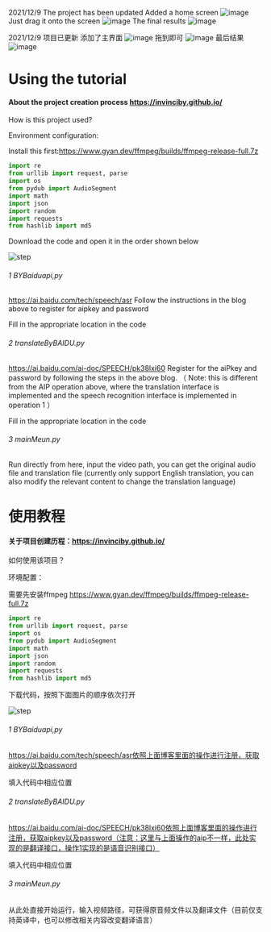 2021/12/9 The project has been updated
Added a home screen
![image](https://user-images.githubusercontent.com/78719936/145416976-60716184-07f1-44e7-aad5-34650172ac70.png)
Just drag it onto the screen
![image](https://user-images.githubusercontent.com/78719936/145417110-d1b97afd-6813-42cb-af7a-7977928f74df.png)
The final results
![image](https://user-images.githubusercontent.com/78719936/145417255-9210fdc3-f3ff-4f04-9f40-f6a79fc53388.png)


2021/12/9 项目已更新
添加了主界面
![image](https://user-images.githubusercontent.com/78719936/145416976-60716184-07f1-44e7-aad5-34650172ac70.png)
拖到即可
![image](https://user-images.githubusercontent.com/78719936/145417110-d1b97afd-6813-42cb-af7a-7977928f74df.png)
最后结果
![image](https://user-images.githubusercontent.com/78719936/145417255-9210fdc3-f3ff-4f04-9f40-f6a79fc53388.png)

#  Using the tutorial 

####  About the project creation process https://invinciby.github.io/

 How is this project used? 

Environment configuration:

Install this first:https://www.gyan.dev/ffmpeg/builds/ffmpeg-release-full.7z 

```python
import re
from urllib import request, parse
import os
from pydub import AudioSegment
import math
import json
import random
import requests
from hashlib import md5
```

 Download the code and open it in the order shown below 

![step](https://user-images.githubusercontent.com/78719936/144977438-6d0a1437-9439-44ef-a1a0-c7ec36f850b1.png)

###### 1 BYBaiduapi,py

https://ai.baidu.com/tech/speech/asr Follow the instructions in the blog above to register for aipkey and password 

 Fill in the appropriate location in the code 

###### 2 translateByBAIDU.py

https://ai.baidu.com/ai-doc/SPEECH/pk38lxi60 Register for the aiPkey and password by following the steps in the above blog. （ Note: this is different from the AIP operation above, where the translation interface is implemented and the speech recognition interface is implemented in operation 1 ）

 Fill in the appropriate location in the code 

###### 3 mainMeun.py

 Run directly from here, input the video path, you can get the original audio file and translation file (currently only support English translation, you can also modify the relevant content to change the translation language) 



# 使用教程

#### 关于项目创建历程：https://invinciby.github.io/

如何使用该项目？

环境配置：

需要先安装ffmpeg https://www.gyan.dev/ffmpeg/builds/ffmpeg-release-full.7z 

```python
import re
from urllib import request, parse
import os
from pydub import AudioSegment
import math
import json
import random
import requests
from hashlib import md5
```

下载代码，按照下面图片的顺序依次打开

![step](https://user-images.githubusercontent.com/78719936/144977438-6d0a1437-9439-44ef-a1a0-c7ec36f850b1.png)

###### 1 BYBaiduapi,py

https://ai.baidu.com/tech/speech/asr依照上面博客里面的操作进行注册，获取aipkey以及password

填入代码中相应位置

###### 2 translateByBAIDU.py

https://ai.baidu.com/ai-doc/SPEECH/pk38lxi60依照上面博客里面的操作进行注册，获取aipkey以及password（注意：这里与上面操作的aip不一样，此处实现的是翻译接口，操作1实现的是语音识别接口）

填入代码中相应位置

###### 3 mainMeun.py

从此处直接开始运行，输入视频路径，可获得原音频文件以及翻译文件（目前仅支持英译中，也可以修改相关内容改变翻译语言）




